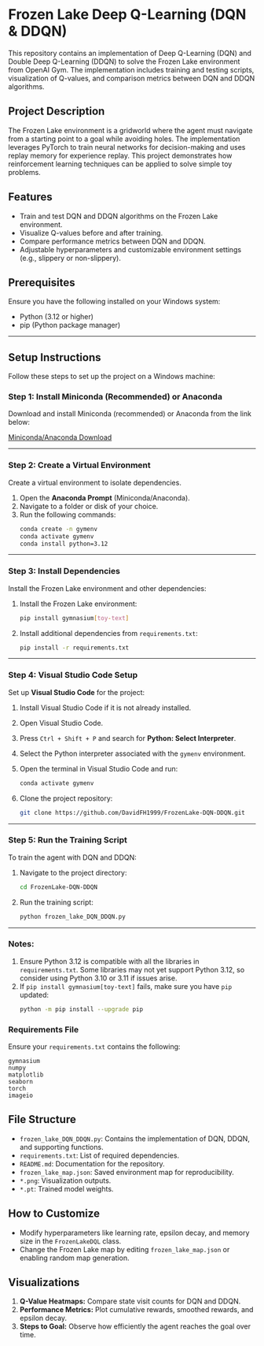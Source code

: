# Frozen Lake Deep Q-Learning (DQN & DDQN)

This repository contains an implementation of Deep Q-Learning (DQN) and Double Deep Q-Learning (DDQN) to solve the Frozen Lake environment from OpenAI Gym. The implementation includes training and testing scripts, visualization of Q-values, and comparison metrics between DQN and DDQN algorithms.

## Project Description
The Frozen Lake environment is a gridworld where the agent must navigate from a starting point to a goal while avoiding holes. The implementation leverages PyTorch to train neural networks for decision-making and uses replay memory for experience replay. This project demonstrates how reinforcement learning techniques can be applied to solve simple toy problems.

## Features
- Train and test DQN and DDQN algorithms on the Frozen Lake environment.
- Visualize Q-values before and after training.
- Compare performance metrics between DQN and DDQN.
- Adjustable hyperparameters and customizable environment settings (e.g., slippery or non-slippery).

## Prerequisites
Ensure you have the following installed on your Windows system:
- Python (3.12 or higher)
- pip (Python package manager)

---

## Setup Instructions
Follow these steps to set up the project on a Windows machine:

### Step 1: Install Miniconda (Recommended) or Anaconda
Download and install Miniconda (recommended) or Anaconda from the link below:

[Miniconda/Anaconda Download](https://www.anaconda.com/download/success)

---

### Step 2: Create a Virtual Environment
Create a virtual environment to isolate dependencies.

1. Open the **Anaconda Prompt** (Miniconda/Anaconda).
2. Navigate to a folder or disk of your choice.
3. Run the following commands:
   ```bash
   conda create -n gymenv
   conda activate gymenv
   conda install python=3.12
   ```

---

### Step 3: Install Dependencies
Install the Frozen Lake environment and other dependencies:

1. Install the Frozen Lake environment:
   ```bash
   pip install gymnasium[toy-text]
   ```

2. Install additional dependencies from `requirements.txt`:
   ```bash
   pip install -r requirements.txt
   ```

---

### Step 4: Visual Studio Code Setup
Set up **Visual Studio Code** for the project:

1. Install Visual Studio Code if it is not already installed.
2. Open Visual Studio Code.
3. Press `Ctrl + Shift + P` and search for **Python: Select Interpreter**.
4. Select the Python interpreter associated with the `gymenv` environment.
5. Open the terminal in Visual Studio Code and run:
   ```bash
   conda activate gymenv
   ```

6. Clone the project repository:
   ```bash
   git clone https://github.com/DavidFH1999/FrozenLake-DQN-DDQN.git
   ```

---

### Step 5: Run the Training Script
To train the agent with DQN and DDQN:

1. Navigate to the project directory:
   ```bash
   cd FrozenLake-DQN-DDQN
   ```

2. Run the training script:
   ```bash
   python frozen_lake_DQN_DDQN.py
   ```

---

### Notes:
1. Ensure Python 3.12 is compatible with all the libraries in `requirements.txt`. Some libraries may not yet support Python 3.12, so consider using Python 3.10 or 3.11 if issues arise.
2. If `pip install gymnasium[toy-text]` fails, make sure you have `pip` updated:
   ```bash
   python -m pip install --upgrade pip
   ```

### Requirements File
Ensure your `requirements.txt` contains the following:
```
gymnasium
numpy
matplotlib
seaborn
torch
imageio
```

## File Structure
- `frozen_lake_DQN_DDQN.py`: Contains the implementation of DQN, DDQN, and supporting functions.
- `requirements.txt`: List of required dependencies.
- `README.md`: Documentation for the repository.
- `frozen_lake_map.json`: Saved environment map for reproducibility.
- `*.png`: Visualization outputs.
- `*.pt`: Trained model weights.

## How to Customize
- Modify hyperparameters like learning rate, epsilon decay, and memory size in the `FrozenLakeDQL` class.
- Change the Frozen Lake map by editing `frozen_lake_map.json` or enabling random map generation.

## Visualizations
1. **Q-Value Heatmaps:** Compare state visit counts for DQN and DDQN.
2. **Performance Metrics:** Plot cumulative rewards, smoothed rewards, and epsilon decay.
3. **Steps to Goal:** Observe how efficiently the agent reaches the goal over time.
